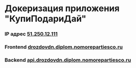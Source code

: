 # Докеризация приложения "КупиПодариДай"

### IP адрес [51.250.12.111](http://51.250.12.111/)
### Frontend [drozdovdn.diplom.nomorepartiesco.ru](https://drozdovdn.diplom.nomorepartiesco.ru)
### Backend [api.drozdovdn.diplom.nomorepartiesco.ru](https://api.drozdovdn.diplom.nomorepartiesco.ru/)
